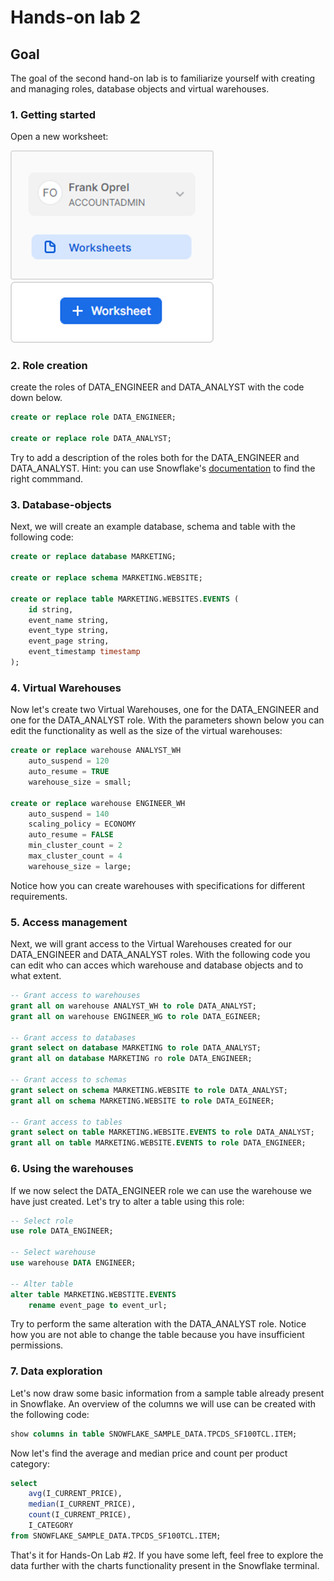 # Hands-on lab 2

## Goal
The goal of the second hand-on lab is to familiarize yourself with creating and managing roles, database objects and virtual warehouses.

### 1. Getting started
Open a new worksheet:

<img src="https://github.com/foprel/snowflake-101-training/blob/main/images/worksheet-menu.png" width="325">
<img src="https://github.com/foprel/snowflake-101-training/blob/main/images/worksheet-add.png" width="325">

### 2. Role creation
create the roles of DATA_ENGINEER and DATA_ANALYST with the code down below. 
```sql
create or replace role DATA_ENGINEER;

create or replace role DATA_ANALYST;
```

Try to add a description of the roles both for the DATA_ENGINEER and DATA_ANALYST. Hint: you can use Snowflake's [documentation](https://docs.snowflake.com/en/sql-reference/sql/create-role.html) to find the right commmand. 

### 3. Database-objects 
Next, we will create an example database, schema and table with the following code:

```sql
create or replace database MARKETING;

create or replace schema MARKETING.WEBSITE;

create or replace table MARKETING.WEBSITES.EVENTS ( 
    id string,
    event_name string,
    event_type string,
    event_page string,
    event_timestamp timestamp
);
```

### 4. Virtual Warehouses
Now let's create two Virtual Warehouses, one for the DATA_ENGINEER and one for the DATA_ANALYST role. With the parameters shown below you can edit the functionality as well as the size of the virtual warehouses: 

```sql
create or replace warehouse ANALYST_WH
    auto_suspend = 120
    auto_resume = TRUE
    warehouse_size = small;
    
create or replace warehouse ENGINEER_WH
    auto_suspend = 140
    scaling_policy = ECONOMY
    auto_resume = FALSE
    min_cluster_count = 2
    max_cluster_count = 4
    warehouse_size = large;
```

Notice how you can create warehouses with specifications for different requirements. 

###  5. Access management
Next, we will grant access to the Virtual Warehouses created for our DATA_ENGINEER and DATA_ANALYST roles. With the following code you can edit who can acces which warehouse and database objects and to what extent. 

```sql
-- Grant access to warehouses
grant all on warehouse ANALYST_WH to role DATA_ANALYST;
grant all on warehouse ENGINEER_WG to role DATA_EGINEER;

-- Grant access to databases
grant select on database MARKETING to role DATA_ANALYST;
grant all on database MARKETING ro role DATA_ENGINEER;

-- Grant access to schemas
grant select on schema MARKETING.WEBSITE to role DATA_ANALYST;
grant all on schema MARKETING.WEBSITE to role DATA_EGINEER;

-- Grant access to tables
grant select on table MARKETING.WEBSITE.EVENTS to role DATA_ANALYST;
grant all on table MARKETING.WEBSITE.EVENTS to role DATA_ENGINEER;
```

###  6. Using the warehouses
If we now select the DATA_ENGINEER role we can use the warehouse we have just created. Let's try to alter a table using this role:

```sql
-- Select role
use role DATA_ENGINEER;

-- Select warehouse
use warehouse DATA ENGINEER; 

-- Alter table
alter table MARKETING.WEBSTITE.EVENTS
    rename event_page to event_url;
```

Try to perform the same alteration with the DATA_ANALYST role. Notice how you are not able to change the table because you have insufficient permissions.

###  7. Data exploration 
Let's now draw some basic information from a sample table already present in Snowflake. An overview of the columns we will use can be created with the following code:

```sql
show columns in table SNOWFLAKE_SAMPLE_DATA.TPCDS_SF100TCL.ITEM;
```

Now let's find the average and median price and count per product category:

```sql
select 
    avg(I_CURRENT_PRICE),
    median(I_CURRENT_PRICE),
    count(I_CURRENT_PRICE), 
    I_CATEGORY
from SNOWFLAKE_SAMPLE_DATA.TPCDS_SF100TCL.ITEM;
```

That's it for Hands-On Lab #2. If you have some left, feel free to explore the data further with the charts functionality present in the Snowflake terminal. 
